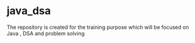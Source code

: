# java_dsa
The repository is created for the training purpose which will be focused on Java , DSA and problem solving
